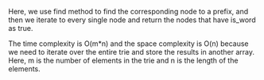 Here, we use find method to find the corresponding node to a prefix, and then we iterate to every single node and return the nodes that have is_word as true.

The time complexity is O(m*n) and the space complexity is O(n) because we need to iterate over the entire trie and store the results in another array.
Here, m is the number of elements in the trie and n is the length of the elements.
